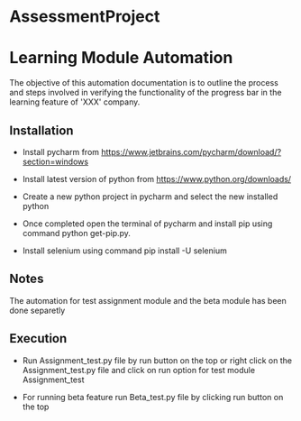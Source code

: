 # AssessmentProject



# Learning Module Automation

The objective of this automation documentation is to outline the process and steps involved in verifying the functionality of the progress bar in the learning feature of 'XXX' company.




## Installation

- Install pycharm from https://www.jetbrains.com/pycharm/download/?section=windows

- Install latest version of python from https://www.python.org/downloads/

- Create a new python project in pycharm and select the new installed python 

- Once completed open the terminal of pycharm and install pip using command  python get-pip.py.

- Install selenium using command pip install -U selenium


## Notes

The automation for test assignment module and the beta module has been done separetly 

    
## Execution

- Run Assignment_test.py file by run button on the top or right click on the Assignment_test.py file and click on run option for test module Assignment_test

- For running beta feature run Beta_test.py file by clicking run button on the top




 

